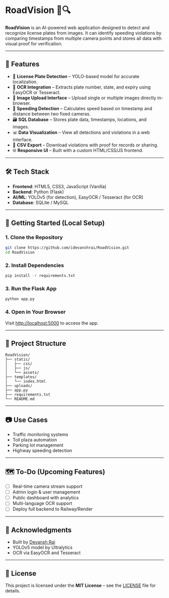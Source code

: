 # RoadVision 🚗🔍

**RoadVision** is an AI-powered web application designed to detect and recognize license plates from images. It can identify speeding violations by comparing timestamps from multiple camera points and stores all data with visual proof for verification.

---

## 🔧 Features

- 🎯 **License Plate Detection** – YOLO-based model for accurate localization.  
- 🧠 **OCR Integration** – Extracts plate number, state, and expiry using EasyOCR or Tesseract.  
- 📸 **Image Upload Interface** – Upload single or multiple images directly in-browser.  
- 🚀 **Speeding Detection** – Calculates speed based on timestamp and distance between two fixed cameras.  
- 🗃️ **SQL Database** – Stores plate data, timestamps, locations, and images.  
- 📊 **Data Visualization** – View all detections and violations in a web interface.  
- 📁 **CSV Export** – Download violations with proof for records or sharing.  
- 🌐 **Responsive UI** – Built with a custom HTML/CSS/JS frontend.  

---

## 🛠️ Tech Stack

- **Frontend**: HTML5, CSS3, JavaScript (Vanilla)  
- **Backend**: Python (Flask)  
- **AI/ML**: YOLOv5 (for detection), EasyOCR / Tesseract (for OCR)  
- **Database**: SQLite / MySQL

---

## 🚀 Getting Started (Local Setup)

### 1. Clone the Repository

```bash
git clone https://github.com/idevanshrai/RoadVision.git
cd RoadVision
````

### 2. Install Dependencies

```bash
pip install -r requirements.txt
```

### 3. Run the Flask App

```bash
python app.py
```

### 4. Open in Your Browser

Visit [http://localhost:5000](http://localhost:5000) to access the app.

---

## 📁 Project Structure

```
RoadVision/
├── static/
│   ├── css/
│   ├── js/
│   └── assets/
├── templates/
│   └── index.html
├── uploads/
├── app.py
├── requirements.txt
└── README.md
```

---

## 📷 Use Cases

* Traffic monitoring systems
* Toll plaza automation
* Parking lot management
* Highway speeding detection

---

## 🗺️ To-Do (Upcoming Features)

* [ ] Real-time camera stream support
* [ ] Admin login & user management
* [ ] Public dashboard with analytics
* [ ] Multi-language OCR support
* [ ] Deploy full backend to Railway/Render

---

## 🙌 Acknowledgments

* Built by [Devansh Rai](https://github.com/idevanshrai)
* YOLOv5 model by Ultralytics
* OCR via EasyOCR and Tesseract

---

## 📜 License

This project is licensed under the **MIT License** – see the [LICENSE](LICENSE) file for details.
